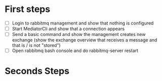 ﻿# First steps
- [ ] Login to rabbitmq management and show that nothing is configured
- [ ] Start MediatorCli and show that a connection appears
- [ ] Send a basic command and show the management creates new exchange
(show the exchange overview that receives a message and that is / is not "stored")
- [ ] Open rabbitmq bash console and do rabbitmq-server restart

# Seconds Steps